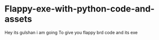 # Flappy-exe-with-python-code-and-assets
Hey its gulshan i am going To give you flappy brd code and its exe
